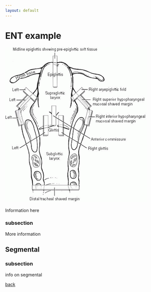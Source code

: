 ```yaml
---
layout: default
---
```


# ENT example

![Laryngectomy](./image/laryngectomy.gif)


Information here

### subsection

More information

## Segmental

### subsection

info on segmental

[back](./../)
